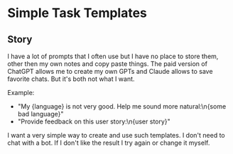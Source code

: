 # Simple Task Templates

## Story

I have a lot of prompts that I often use but I have no place to store them, other then my own notes and copy paste things.
The paid version of ChatGPT allows me to create my own GPTs and Claude allows to save favorite chats.
But it's both not what I want.

Example:
- "My {language} is not very good. Help me sound more natural:\n{some bad language}"
- "Provide feedback on this user story:\n{user story}"

I want a very simple way to create and use such templates. I don't need to chat with a bot.
If I don't like the result I try again or change it myself.

